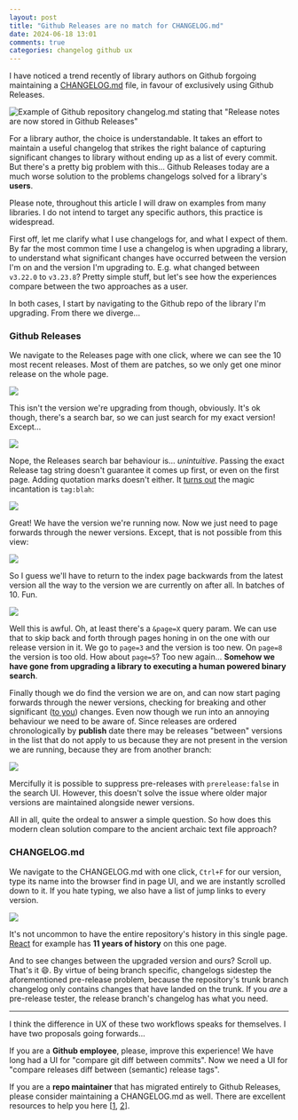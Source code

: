 ```yaml
---
layout: post
title: "Github Releases are no match for CHANGELOG.md"
date: 2024-06-18 13:01
comments: true
categories: changelog github ux
---
```


I have noticed a trend recently of library authors on Github forgoing maintaining a [CHANGELOG.md](https://keepachangelog.com/en/1.1.0/) file, in favour of exclusively using Github Releases.

![Example of Github repository changelog.md stating that "Release notes are now stored in Github Releases"](/images/changelog/move-to-releases.png)

For a library author, the choice is understandable. It takes an effort to maintain a useful changelog that strikes the right balance of capturing significant changes to library without ending up as a list of every commit. But there's a pretty big problem with this... Github Releases today are a much worse solution to the problems changelogs solved for a library's **users**.

<!-- more -->

Please note, throughout this article I will draw on examples from many libraries. I do not intend to target any specific authors, this practice is widespread.

First off, let me clarify what I use changelogs for, and what I expect of them. By far the most common time I use a changelog is when upgrading a library, to understand what significant changes have occurred between the version I'm on and the version I'm upgrading to. E.g. what changed between `v3.22.0` to `v3.23.8`? Pretty simple stuff, but let's see how the experiences compare between the two approaches as a user.

In both cases, I start by navigating to the Github repo of the library I'm upgrading. From there we diverge...

### Github Releases

We navigate to the Releases page with one click, where we can see the 10 most recent releases. Most of them are patches, so we only get one minor release on the whole page.

![](/images/changelog/releases-index.png)

This isn't the version we're upgrading from though, obviously. It's ok though, there's a search bar, so we can just search for my exact version! Except...

![](/images/changelog/releases-bad-search.png)

Nope, the Releases search bar behaviour is... *unintuitive*. Passing the exact Release tag string doesn't guarantee it comes up first, or even on the first page. Adding quotation marks doesn't either. It [turns out](https://docs.github.com/en/repositories/releasing-projects-on-github/searching-a-repositorys-releases#search-syntax-for-searching-releases-in-a-repository) the magic incantation is `tag:blah`:

![](/images/changelog/releases-search-better.png)

Great! We have the version we're running now. Now we just need to page forwards through the newer versions. Except, that is not possible from this view:

![](/images/changelog/releases-search-no-pager.png)

So I guess we'll have to return to the index page backwards from the latest version all the way to the version we are currently on after all. In batches of 10. Fun.

![](/images/changelog/releases-pager.png)

Well this is awful. Oh, at least there's a `&page=X` query param. We can use that to skip back and forth through pages honing in on the one with our release version in it. We go to `page=3` and the version is too new. On `page=8` the version is too old. How about `page=5`? Too new again... **Somehow we have gone from upgrading a library to executing a human powered binary search**.

Finally though we do find the version we are on, and can now start paging forwards through the newer versions, checking for breaking and other significant ([to you](https://xkcd.com/1172/)) changes. Even now though we run into an annoying behaviour we need to be aware of. Since releases are ordered chronologically by **publish** date there may be releases "between" versions in the list that do not apply to us because they are not present in the version we are running, because they are from another branch:

![](/images/changelog/releases-out-of-order.png)

Mercifully it is possible to suppress pre-releases with `prerelease:false` in the search UI. However, this doesn't solve the issue where older major versions are maintained alongside newer versions.

All in all, quite the ordeal to answer a simple question. So how does this modern clean solution compare to the ancient archaic text file approach?

### CHANGELOG.md

We navigate to the CHANGELOG.md with one click, `Ctrl+F` for our version, type its name into the browser find in page UI, and we are instantly scrolled down to it. If you hate typing, we also have a list of jump links to every version.

![](/images/changelog/changelog-ctrl-f.png)

It's not uncommon to have the entire repository's history in this single page. [React](https://github.com/facebook/react/blob/4ddff7355f696ec693c5ce2bda4e7707020c3510/CHANGELOG.md#030-may-29-2013) for example has **11 years of history** on this one page.

And to see changes between the upgraded version and ours? Scroll up. That's it 😄. By virtue of being branch specific, changelogs sidestep the aforementioned pre-release problem, because the repository's trunk branch changelog only contains changes that have landed on the trunk. If you _are_ a pre-release tester, the release branch's changelog has what you need.

----

I think the difference in UX of these two workflows speaks for themselves. I have two proposals going forwards...

If you are a **Github employee**, please, improve this experience! We have long had a UI for "compare git diff between commits". Now we need a UI for "compare releases diff between (semantic) release tags".

If you are a **repo maintainer** that has migrated entirely to Github Releases, please consider maintaining a CHANGELOG.md as well. There are excellent resources to help you here [[1](https://keepachangelog.com/en/1.1.0/), [2](https://changelog.md/)].
